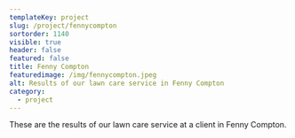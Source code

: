 ```yaml
---
templateKey: project
slug: /project/fennycompton
sortorder: 1140
visible: true
header: false
featured: false
title: Fenny Compton
featuredimage: /img/fennycompton.jpeg
alt: Results of our lawn care service in Fenny Compton
category:
  - project
---
```


These are the results of our lawn care service at a client in Fenny Compton.
